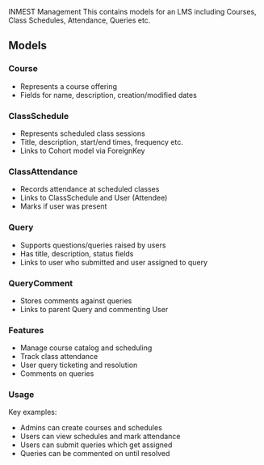 INMEST Management
This contains models for an LMS including Courses, Class Schedules, Attendance, Queries etc.

## Models
### Course
- Represents a course offering
- Fields for name, description, creation/modified dates

### ClassSchedule
- Represents scheduled class sessions
- Title, description, start/end times, frequency etc.
- Links to Cohort model via ForeignKey

### ClassAttendance
- Records attendance at scheduled classes
- Links to ClassSchedule and User (Attendee)
- Marks if user was present
### Query

- Supports questions/queries raised by users
- Has title, description, status fields
- Links to user who submitted and user assigned to query

### QueryComment
- Stores comments against queries
- Links to parent Query and commenting User

### Features
- Manage course catalog and scheduling
- Track class attendance
- User query ticketing and resolution
- Comments on queries

### Usage
Key examples:

- Admins can create courses and schedules
- Users can view schedules and mark attendance
- Users can submit queries which get assigned
- Queries can be commented on until resolved
